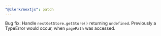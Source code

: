 ```yaml
---
"@clerk/nextjs": patch
---
```


Bug fix: Handle `nextGetStore.getStore()` returning `undefined`. Previously a TypeError would occur, when `pagePath` was accessed.
